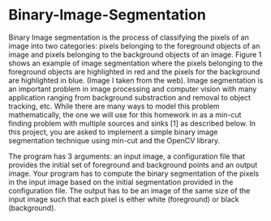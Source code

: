 # Binary-Image-Segmentation
Binary Image segmentation is the process of classifying the pixels of an image into two categories: pixels belonging to the foreground objects of an image and pixels belonging to the background objects of an image. Figure 1 shows an example of image segmentation where the pixels belonging to the foreground objects are highlighted in red and the pixels for the background are highlighted in blue. (Image I taken from the web). Image segmentation is an important problem in image processing and computer vision with many application ranging from background substraction and removal to object tracking, etc. While there are many ways to model this problem mathematically, the one we will use for this homework in as a min-cut finding problem with multiple sources and sinks [1] as described below. In this project, you are asked to implement a simple binary image segmentation technique using min-cut and the OpenCV library.

The program has 3 arguments: an input image, a configuration file that provides the initial set of foreground and background points and an output image. Your program has to compute the binary segmentation of the pixels in the input image based on the initial segmentation provided in the configuration file. The output has to be an image of the same size of the input image such that each pixel is either white (foreground) or black (background).

